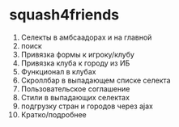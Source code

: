 # squash4friends
1) Селекты в амбсаадорах и на главной
2) поиск  
3) Привязка формы к игроку/клубу
4) Привязка клуба к городу из ИБ
5) Функционал в клубах
6) Скроллбар в выпадающем списке селекта
7) Пользовательское соглашение
8) Стили в выпадающих селектах
8) подгрузку стран и городов через ajax
9) Кратко/подробнее
